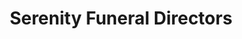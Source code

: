 ---
title: "Serenity Funeral Directors"
url: /eastbourne/serenity-funeral-directors/
shop: Bestattungen
---